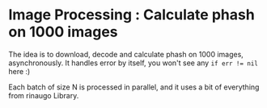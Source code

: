 # Image Processing : Calculate phash on 1000 images

The idea is to download, decode and calculate phash on 1000 images, asynchronously. It handles error by itself, you won't see any `if err != nil` here :)

Each batch of size N is processed in parallel, and it uses a bit of everything from rinaugo Library.